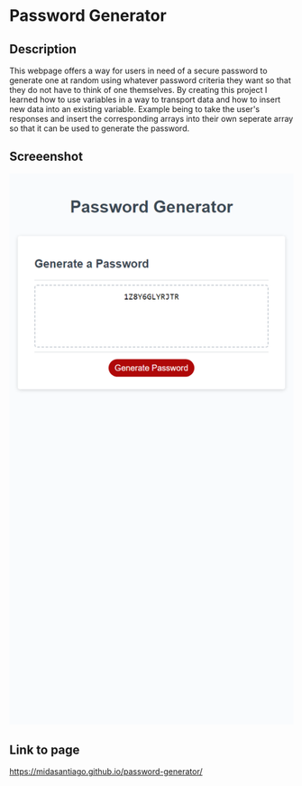 # Password Generator

## Description

This webpage offers a way for users in need of a secure password to generate one at random using whatever password criteria they want so that they do not have to think of one themselves. By creating this project I learned how to use variables in a way to transport data and how to insert new data into an existing variable. Example being to take the user's responses and insert the corresponding arrays into their own seperate array so that it can be used to generate the password.

## Screeenshot

![Full Web Page View](assets/images/generator-screenshot.png)

## Link to page

https://midasantiago.github.io/password-generator/